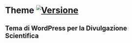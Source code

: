 # Theme [![Versione](https://img.shields.io/github/v/release/Pseudomonas94/pseudomonas94.github.io?include_prereleases)](https://github.com/Pseudomonas94/pseudomonas94.github.io/releases/)

## Tema di WordPress per la Divulgazione Scientifica

